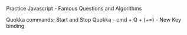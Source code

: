 Practice Javascript - Famous Questions and Algorithms

Quokka commands: 
Start and Stop Quokka  - cmd + Q + (+=) - New Key binding